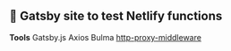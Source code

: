 

## 🚀 Gatsby site to test Netlify functions

**Tools**
Gatsby.js
Axios
Bulma
[http-proxy-middleware](https://github.com/chimurai/http-proxy-middleware)